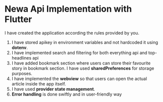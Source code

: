 # Newa Api Implementation with Flutter

I have created the application according the rules provided by you.

1. I have stored apikey in environment variables and not hardcoded it using __dotenv__.
2. I have implemented search and filtering for both everything api and top-headlines api
3. I have added bookmark section where users can store their favourite story in bookmark section. I have used __sharedPreferences__ for storage purposes.
4. I have implemented the __webview__ so that users can open the actual article inside the app itself.
5. I have used __provider state management__.
6. **Error handling** is done swiftly and in user-friendly way
